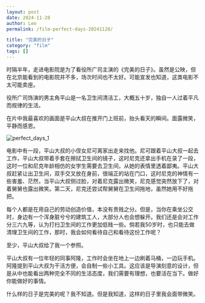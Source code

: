 ```yaml
---
layout: post
date: 2024-11-28
author: Leo
permalink: /film-perfect-days-20241128/

title: "完美的日子"
category: "film"
tags: []
---
```

时隔半年，走进电影院是为了看役所广司主演的《完美的日子》。虽然是公映，但在北京能看到的电影院并不多，场次时间也不太好。可能宣发也知道，这类电影不太可能卖座。

役所广司饰演的男主角平山是一名卫生间清洁工，大概五十岁，独自一人过着平凡而规律的生活。

在片中我最喜欢的画面是平山大叔在推开门上班前，抬头看天的瞬间。面露微笑，平静而感恩。

![perfect_days_1](../img/post-film-perfect-days/perfect_days_1.png)

电影中有一段，平山大叔的小侄女尼可离家出走来找他。尼可跟着平山大叔一起去工作，平山大叔带着手套在擦拭卫生间的镜子，这时尼克还拿出手机在录了一段，这时一位和尼克年龄相仿的女学生需要去卫生间，从她的表情里透着鄙夷。平山大叔赶紧让出卫生间，双手交叉放在身前，很端正的站在门口，这时尼克的神情有一些害羞、茫然，当平山大叔侧过脸，对着尼克露出微笑，尼克感觉突然放下了，对着舅舅也露出微笑。第二天，尼克还尝试帮舅舅在卫生间拖地，虽然她用不好拖把。

每个人都是在用自己的劳动创造价值，本没有贵贱之分。但是，当你在乘坐公交时，身边有一个浑身脏兮兮的建筑工人，大部分人也会想躲开。我们还是会对工作分三六九等，认为打扫卫生间的工作更加低贱一些。倘若我50岁时，也只能去做清理卫生间的工作，那时，我会如何看待自己和看待这份工作呢？

至少，平山大叔给了我一个参照。

平山大叔有一位年轻的同事阿隆，工作时会坐在地上一边刷着马桶，一边玩手机。阿隆提到平山大叔为干活方便，会自制一些小工具。这应该是导演刻意的设计，但是从中也能看出两种完全不同的生活态度，我们需要有理想，也要活在当下。做好你能做好的事情。

什么样的日子是完美的呢？我不知道。但是我知道，这样的日子里我会面带微笑。